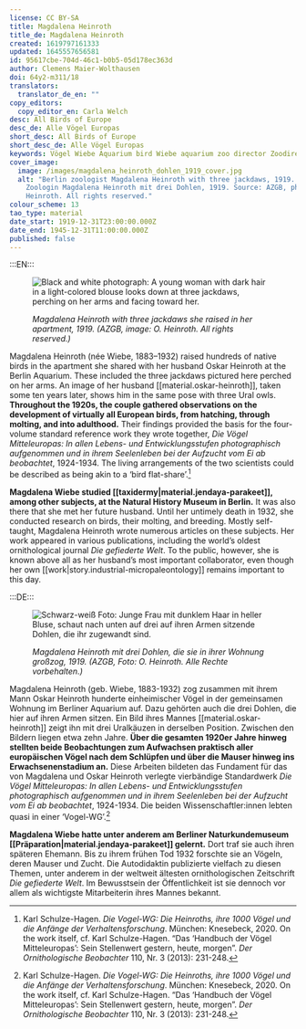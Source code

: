 ```yaml
---
license: CC BY-SA
title: Magdalena Heinroth
title_de: Magdalena Heinroth
created: 1619797161333
updated: 1645557656581
id: 95617cbe-704d-46c1-b0b5-05d178ec363d
author: Clemens Maier-Wolthausen
doi: 64y2-m311/18
translators:
  translator_de_en: ""
copy_editors:
  copy_editor_en: Carla Welch
desc: All Birds of Europe
desc_de: Alle Vögel Europas
short_desc: All Birds of Europe
short_desc_de: Alle Vögel Europas
keywords: Vögel Wiebe Aquarium bird Wiebe aquarium zoo director Zoodirektorin
cover_image:
  image: /images/magdalena_heinroth_dohlen_1919_cover.jpg
  alt: "Berlin zoologist Magdalena Heinroth with three jackdaws, 1919. Berliner
    Zoologin Magdalena Heinroth mit drei Dohlen, 1919. Source: AZGB, photo O.
    Heinroth. All rights reserved."
colour_scheme: 13
tao_type: material
date_start: 1919-12-31T23:00:00.000Z
date_end: 1945-12-31T11:00:00.000Z
published: false
---
```

:::EN:::

<figure>

![Black and white photograph: A young woman with dark hair in a light-colored blouse looks down at three jackdaws, perching on her arms and facing toward her.](/images/cmw/Magdalena_Heinroth_Dohlen_1919.jpg)

<figcaption>

_Magdalena Heinroth with three jackdaws she raised in her apartment, 1919. (AZGB, image: O. Heinroth. All rights reserved.)_

</figcaption>

</figure>

Magdalena Heinroth (née Wiebe, 1883–1932) raised hundreds of native birds in the apartment she shared with her husband Oskar Heinroth at the Berlin Aquarium. These included the three jackdaws pictured here perched on her arms. An image of her husband [[material.oskar-heinroth]], taken some ten years later, shows him in the same pose with three Ural owls. **Throughout the 1920s, the couple gathered observations on the development of virtually all European birds, from hatching, through molting, and into adulthood.** Their findings provided the basis for the four-volume standard reference work they wrote together, _Die Vögel Mitteleuropas: In allen Lebens- und Entwicklungsstufen photographisch aufgenommen und in ihrem Seelenleben bei der Aufzucht vom Ei ab beobachtet_, 1924-1934. The living arrangements of the two scientists could be described as being akin to a ‘bird flat-share’.[^1]

**Magdalena Wiebe studied [[taxidermy|material.jendaya-parakeet]], among other subjects, at the Natural History Museum in Berlin.** It was also there that she met her future husband. Until her untimely death in 1932, she conducted research on birds, their molting, and breeding. Mostly self-taught, Magdalena Heinroth wrote numerous articles on these subjects. Her work appeared in various publications, including the world’s oldest ornithological journal _Die gefiederte Welt_. To the public, however, she is known above all as her husband’s most important collaborator, even though her own [[work|story.industrial-micropaleontology]] remains important to this day.

[^1]: Karl Schulze-Hagen. _Die Vogel-WG: Die Heinroths, ihre 1000 Vögel und die Anfänge der Verhaltensforschung_. München: Knesebeck, 2020. On the work itself, cf. Karl Schulze-Hagen. “Das ‘Handbuch der Vögel Mitteleuropas’: Sein Stellenwert gestern, heute, morgen”. _Der Ornithologische Beobachter_ 110, Nr. 3 (2013): 231-248. 

:::DE:::

<figure>

![Schwarz-weiß Foto: Junge Frau mit dunklem Haar in heller Bluse, schaut nach unten auf drei auf ihren Armen sitzende Dohlen, die ihr zugewandt sind.](/images/cmw/Magdalena_Heinroth_Dohlen_1919.jpg)

<figcaption>

_Magdalena Heinroth mit drei Dohlen, die sie in ihrer Wohnung großzog, 1919. (AZGB, Foto: O. Heinroth. Alle Rechte vorbehalten.)_

</figcaption>

</figure>

Magdalena Heinroth (geb. Wiebe, 1883-1932) zog zusammen mit ihrem Mann Oskar Heinroth hunderte einheimischer Vögel in der gemeinsamen Wohnung im Berliner Aquarium auf. Dazu gehörten auch die drei Dohlen, die hier auf ihren Armen sitzen. Ein Bild ihres Mannes [[material.oskar-heinroth]] zeigt ihn mit drei Uralkäuzen in derselben Position. Zwischen den Bildern liegen etwa zehn Jahre. **Über die gesamten 1920er Jahre hinweg stellten beide Beobachtungen zum Aufwachsen praktisch aller europäischen Vögel nach dem Schlüpfen und über die Mauser hinweg ins Erwachsenenstadium an.** Diese Arbeiten bildeten das Fundament für das von Magdalena und Oskar Heinroth verlegte vierbändige Standardwerk _Die Vögel Mitteleuropas: In allen Lebens- und Entwicklungsstufen photographisch aufgenommen und in ihrem Seelenleben bei der Aufzucht vom Ei ab beobachtet_, 1924-1934. Die beiden Wissenschaftler:innen lebten quasi in einer ‘Vogel-WG’.[^1]

**Magdalena Wiebe hatte unter anderem am Berliner Naturkundemuseum [[Präparation|material.jendaya-parakeet]] gelernt.** Dort traf sie auch ihren späteren Ehemann. Bis zu ihrem frühen Tod 1932 forschte sie an Vögeln, deren Mauser und Zucht. Die Autodidaktin publizierte vielfach zu diesen Themen, unter anderem in der weltweit ältesten ornithologischen Zeitschrift _Die gefiederte Welt_. Im Bewusstsein der Öffentlichkeit ist sie dennoch vor allem als wichtigste Mitarbeiterin ihres Mannes bekannt.

[^1]: Karl Schulze-Hagen. _Die Vogel-WG: Die Heinroths, ihre 1000 Vögel und die Anfänge der Verhaltensforschung_. München: Knesebeck, 2020. Zum Werk selbst vgl. Karl Schulze-Hagen. “Das ‘Handbuch der Vögel Mitteleuropas’: Sein Stellenwert gestern, heute, morgen”. _Der Ornithologische Beobachter_ 110, Nr. 3 (2013): 231-248.
